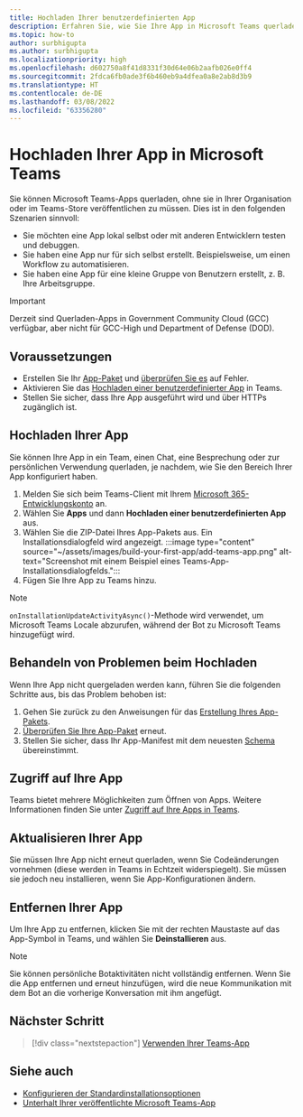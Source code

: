```yaml
---
title: Hochladen Ihrer benutzerdefinierten App
description: Erfahren Sie, wie Sie Ihre App in Microsoft Teams querladen. Das Querladen ist beim Testen und Debuggen einer App während der Entwicklung üblich.
ms.topic: how-to
author: surbhigupta
ms.author: surbhigupta
ms.localizationpriority: high
ms.openlocfilehash: d602750a8f41d8331f30d64e06b2aafb026e0ff4
ms.sourcegitcommit: 2fdca6fb0ade3f6b460eb9a4dfea0a8e2ab8d3b9
ms.translationtype: HT
ms.contentlocale: de-DE
ms.lasthandoff: 03/08/2022
ms.locfileid: "63356280"
---
```

# <a name="upload-your-app-in-microsoft-teams"></a>Hochladen Ihrer App in Microsoft Teams

Sie können Microsoft Teams-Apps querladen, ohne sie in Ihrer Organisation oder im Teams-Store veröffentlichen zu müssen. Dies ist in den folgenden Szenarien sinnvoll:

* Sie möchten eine App lokal selbst oder mit anderen Entwicklern testen und debuggen.
* Sie haben eine App nur für sich selbst erstellt. Beispielsweise, um einen Workflow zu automatisieren.
* Sie haben eine App für eine kleine Gruppe von Benutzern erstellt, z. B. Ihre Arbeitsgruppe.

> [!IMPORTANT]
> Derzeit sind Querladen-Apps in Government Community Cloud (GCC) verfügbar, aber nicht für GCC-High und Department of Defense (DOD).

## <a name="prerequisites"></a>Voraussetzungen

* Erstellen Sie Ihr [App-Paket](~/concepts/build-and-test/apps-package.md) und [überprüfen Sie es](https://dev.teams.microsoft.com/appvalidation.html) auf Fehler.
* Aktivieren Sie das [Hochladen einer benutzerdefinierter App](~/concepts/build-and-test/prepare-your-o365-tenant.md#enable-custom-teams-apps-and-turn-on-custom-app-uploading) in Teams.
* Stellen Sie sicher, dass Ihre App ausgeführt wird und über HTTPs zugänglich ist.

## <a name="upload-your-app"></a>Hochladen Ihrer App

Sie können Ihre App in ein Team, einen Chat, eine Besprechung oder zur persönlichen Verwendung querladen, je nachdem, wie Sie den Bereich Ihrer App konfiguriert haben.

1. Melden Sie sich beim Teams-Client mit Ihrem [Microsoft 365-Entwicklungskonto](~/build-your-first-app/build-and-run.md#prerequisites) an.
1. Wählen Sie **Apps** und dann **Hochladen einer benutzerdefinierten App** aus.
1. Wählen Sie die ZIP-Datei Ihres App-Pakets aus. Ein Installationsdialogfeld wird angezeigt.
:::image type="content" source="~/assets/images/build-your-first-app/add-teams-app.png" alt-text="Screenshot mit einem Beispiel eines Teams-App-Installationsdialogfelds.":::
1. Fügen Sie Ihre App zu Teams hinzu.

> [!NOTE]
> `onInstallationUpdateActivityAsync()`-Methode wird verwendet, um Microsoft Teams Locale abzurufen, während der Bot zu Microsoft Teams hinzugefügt wird.

## <a name="troubleshoot-upload-issues"></a>Behandeln von Problemen beim Hochladen

Wenn Ihre App nicht quergeladen werden kann, führen Sie die folgenden Schritte aus, bis das Problem behoben ist:

1. Gehen Sie zurück zu den Anweisungen für das [Erstellung Ihres App-Pakets](../../concepts/build-and-test/apps-package.md).
1. [Überprüfen Sie Ihre App-Paket](https://dev.teams.microsoft.com/appvalidation.html) erneut.
1. Stellen Sie sicher, dass Ihr App-Manifest mit dem neuesten [Schema](../../resources/schema/manifest-schema.md) übereinstimmt.

## <a name="access-your-app"></a>Zugriff auf Ihre App

Teams bietet mehrere Möglichkeiten zum Öffnen von Apps. Weitere Informationen finden Sie unter [Zugriff auf Ihre Apps in Teams](https://support.microsoft.com/office/access-your-apps-in-teams-0758cb09-9e85-40e7-a974-51df7734646a).

## <a name="update-your-app"></a>Aktualisieren Ihrer App

Sie müssen Ihre App nicht erneut querladen, wenn Sie Codeänderungen vornehmen (diese werden in Teams in Echtzeit widerspiegelt). Sie müssen sie jedoch neu installieren, wenn Sie App-Konfigurationen ändern.

## <a name="remove-your-app"></a>Entfernen Ihrer App

Um Ihre App zu entfernen, klicken Sie mit der rechten Maustaste auf das App-Symbol in Teams, und wählen Sie **Deinstallieren** aus.

> [!NOTE]
> Sie können persönliche Botaktivitäten nicht vollständig entfernen. Wenn Sie die App entfernen und erneut hinzufügen, wird die neue Kommunikation mit dem Bot an die vorherige Konversation mit ihm angefügt.

## <a name="next-step"></a>Nächster Schritt

> [!div class="nextstepaction"]
> [Verwenden Ihrer Teams-App](https://support.microsoft.com/office/apps-and-services-cc1fba57-9900-4634-8306-2360a40c665b?ui=en-us&rs=en-us&ad=us)

## <a name="see-also"></a>Siehe auch

* [Konfigurieren der Standardinstallationsoptionen](~/concepts/deploy-and-publish/add-default-install-scope.md)
* [Unterhalt Ihrer veröffentlichte Microsoft Teams-App](~/concepts/deploy-and-publish/appsource/post-publish/overview.md)
